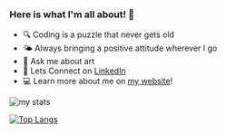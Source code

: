 ### Here is what I'm all about! 👋

- 🔍 Coding is a puzzle that never gets old
- 🌤️ Always bringing a positive attitude wherever I go
- 🎨 Ask me about art
- 🤝 Lets Connect on [LinkedIn](https://www.linkedin.com/in/benjamin-lee300)
- 💻 Learn more about me on [my website](https://minseoklee.oopy.io/)!

<img alt="my stats" src="https://github-readme-stats.vercel.app/api?username=mslee300&show_icons=true&theme=transparent" />

[![Top Langs](https://github-readme-stats.vercel.app/api/top-langs/?username=mslee300)](https://github.com/mslee300/github-readme-stats)
